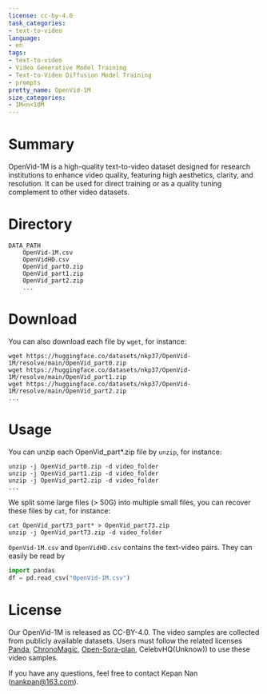 ```yaml
---
license: cc-by-4.0
task_categories:
- text-to-video
language:
- en
tags:
- text-to-video
- Video Generative Model Training
- Text-to-Video Diffusion Model Training
- prompts
pretty_name: OpenVid-1M
size_categories:
- 1M<n<10M
---
```


# Summary
OpenVid-1M is a high-quality text-to-video dataset designed for research institutions to enhance video quality, featuring high aesthetics, clarity, and resolution. It can be used for direct training or as a quality tuning complement to other video datasets.


# Directory
```
DATA_PATH
    OpenVid-1M.csv
    OpenVidHD.csv
    OpenVid_part0.zip
    OpenVid_part1.zip
    OpenVid_part2.zip
    ...
```

# Download
You can also download each file by ```wget```, for instance:
```
wget https://huggingface.co/datasets/nkp37/OpenVid-1M/resolve/main/OpenVid_part0.zip
wget https://huggingface.co/datasets/nkp37/OpenVid-1M/resolve/main/OpenVid_part1.zip
wget https://huggingface.co/datasets/nkp37/OpenVid-1M/resolve/main/OpenVid_part2.zip
...
```

# Usage
You can unzip each OpenVid_part*.zip file by ```unzip```, for instance:
```
unzip -j OpenVid_part0.zip -d video_folder
unzip -j OpenVid_part1.zip -d video_folder
unzip -j OpenVid_part2.zip -d video_folder
...
```
We split some large files (> 50G) into multiple small files, you can recover these files by ```cat```, for instance:
```
cat OpenVid_part73_part* > OpenVid_part73.zip
unzip -j OpenVid_part73.zip -d video_folder
```
``OpenVid-1M.csv`` and ``OpenVidHD.csv`` contains the text-video pairs.
They can easily be read by
```python
import pandas
df = pd.read_csv("OpenVid-1M.csv")
```

# License
Our OpenVid-1M is released as CC-BY-4.0. The video samples are collected from publicly available datasets. Users must follow the related licenses [Panda](https://github.com/snap-research/Panda-70M/tree/main?tab=readme-ov-file#license-of-panda-70m), [ChronoMagic](https://github.com/PKU-YuanGroup/MagicTime?tab=readme-ov-file#-license), [Open-Sora-plan](https://github.com/PKU-YuanGroup/Open-Sora-Plan?tab=readme-ov-file#-license), CelebvHQ(Unknow)) to use these video samples.


If you have any questions, feel free to contact Kepan Nan (nankpan@163.com).